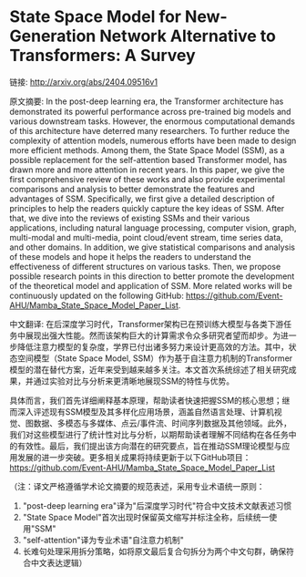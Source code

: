 # State Space Model for New-Generation Network Alternative to Transformers: A Survey

链接: http://arxiv.org/abs/2404.09516v1

原文摘要:
In the post-deep learning era, the Transformer architecture has demonstrated
its powerful performance across pre-trained big models and various downstream
tasks. However, the enormous computational demands of this architecture have
deterred many researchers. To further reduce the complexity of attention
models, numerous efforts have been made to design more efficient methods. Among
them, the State Space Model (SSM), as a possible replacement for the
self-attention based Transformer model, has drawn more and more attention in
recent years. In this paper, we give the first comprehensive review of these
works and also provide experimental comparisons and analysis to better
demonstrate the features and advantages of SSM. Specifically, we first give a
detailed description of principles to help the readers quickly capture the key
ideas of SSM. After that, we dive into the reviews of existing SSMs and their
various applications, including natural language processing, computer vision,
graph, multi-modal and multi-media, point cloud/event stream, time series data,
and other domains. In addition, we give statistical comparisons and analysis of
these models and hope it helps the readers to understand the effectiveness of
different structures on various tasks. Then, we propose possible research
points in this direction to better promote the development of the theoretical
model and application of SSM. More related works will be continuously updated
on the following GitHub:
https://github.com/Event-AHU/Mamba_State_Space_Model_Paper_List.

中文翻译:
在后深度学习时代，Transformer架构已在预训练大模型与各类下游任务中展现出强大性能。然而该架构巨大的计算需求令众多研究者望而却步。为进一步降低注意力模型的复杂度，学界已付出诸多努力来设计更高效的方法。其中，状态空间模型（State Space Model, SSM）作为基于自注意力机制的Transformer模型的潜在替代方案，近年来受到越来越多关注。本文首次系统综述了相关研究成果，并通过实验对比与分析来更清晰地展现SSM的特性与优势。

具体而言，我们首先详细阐释基本原理，帮助读者快速把握SSM的核心思想；继而深入评述现有SSM模型及其多样化应用场景，涵盖自然语言处理、计算机视觉、图数据、多模态与多媒体、点云/事件流、时间序列数据及其他领域。此外，我们对这些模型进行了统计性对比与分析，以期帮助读者理解不同结构在各任务中的有效性。最后，我们提出该方向潜在的研究要点，旨在推动SSM理论模型与应用发展的进一步突破。更多相关成果将持续更新于以下GitHub项目：https://github.com/Event-AHU/Mamba_State_Space_Model_Paper_List

（注：译文严格遵循学术论文摘要的规范表述，采用专业术语统一原则：
1. "post-deep learning era"译为"后深度学习时代"符合中文技术文献表述习惯
2. "State Space Model"首次出现时保留英文缩写并标注全称，后续统一使用"SSM"
3. "self-attention"译为专业术语"自注意力机制"
4. 长难句处理采用拆分策略，如将原文最后复合句拆分为两个中文句群，确保符合中文表达逻辑）
